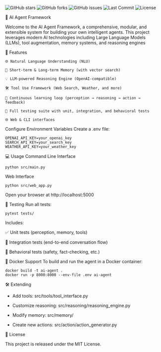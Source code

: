 ﻿![GitHub stars](https://img.shields.io/github/stars/amjad-alloush/AI-Agent?style=social)
![GitHub forks](https://img.shields.io/github/forks/amjad-alloush/AI-Agent?style=social)
![GitHub issues](https://img.shields.io/github/issues/amjad-alloush/AI-Agent)
![Last Commit](https://img.shields.io/github/last-commit/amjad-alloush/AI-Agent)
![License](https://img.shields.io/github/license/amjad-alloush/AI-Agent)

🧠 AI Agent Framework

  Welcome to the AI Agent Framework, a comprehensive, modular, and extensible system for building your own intelligent agents.
  This project leverages modern AI technologies including Large Language Models (LLMs), tool augmentation, memory systems, and reasoning engines
	 
🚀 Features

	🌐 Natural Language Understanding (NLU)

	🧠 Short-term & Long-term Memory (with vector search)

	💡 LLM-powered Reasoning Engine (OpenAI-compatible)

	🛠️ Tool Use Framework (Web Search, Weather, and more)

	🔁 Continuous learning loop (perception → reasoning → action → feedback)

	🧪 Full testing suite with unit, integration, and behavioral tests

	🌐 Web & CLI interfaces

Configure Environment Variables
Create a .env file:

	OPENAI_API_KEY=your_openai_key
	SEARCH_API_KEY=your_search_key
	WEATHER_API_KEY=your_weather_key

💻 Usage
Command Line Interface

	python src/main.py

Web Interface

	python src/web_app.py

Open your browser at http://localhost:5000


🧪 Testing
Run all tests:

	pytest tests/

Includes:

✅ Unit tests (perception, memory, tools)

🔄 Integration tests (end-to-end conversation flow)

🤖 Behavioral tests (safety, fact-checking, etc.)


🐳 Docker Support
To build and run the agent in a Docker container:

	docker build -t ai-agent .
	docker run -p 8000:8000 --env-file .env ai-agent

🛠️ Extending

* Add tools: src/tools/tool_interface.py

* Customize reasoning: src/reasoning/reasoning_engine.py

* Modify memory: src/memory/

* Create new actions: src/action/action_generator.py


📄 License

This project is released under the MIT License.